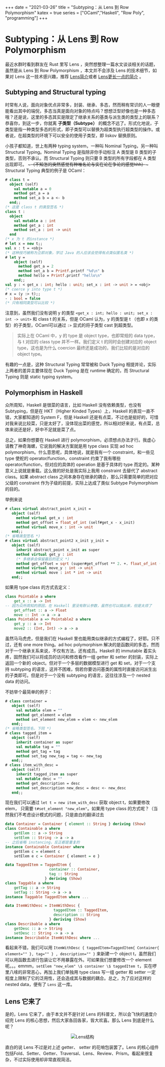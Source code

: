 +++
date = "2021-03-26"
title = "Subtyping：从 Lens 到 Row Polymorphism"
katex = true
series = ["OCaml","Haskell", "Row Poly", "programming"]
+++

# Subtyping：从 Lens 到 Row Polymorphism

最近水群时看到群友在 Rust 里写 Lens ，突然想整理一篇水文谈谈相关的话题，虽然是从 Lens 到 Row Polymorphism ，本文并不会涉及 Lens 的技术细节，如果对 Lens 这一技术感兴趣，推荐 [Lens简介](https://zhuanlan.zhihu.com/p/337455794)或者 [Lens更长一点的简介](http://oleg.fi/gists/posts/2017-04-18-glassery.html) 。

## Subtyping and Structural typing

时常有人说，面向对象优点非常多，封装、继承、多态，然而稍有常识的人一眼便能看出其中的端倪，多态当真是面向对象的特点吗？想想泛型好像也是一种多态哦？还是说，这里的多态其实是限定了继承关系的基类与派生类的类型上的联系？恭喜你，到这一步，你就离 **子类型（Subtype）** 的概念不远了。形式化地说，子类型是指一种类型多态的形式，即子类型可以替换为超类型执行超类型的操作。或者说，在超类型的环境下可以安全的使用子类型，即 liskov 替换原则。

小孩子都知道，世上有两种 typing system，一种叫 Nominal Typing，另一种叫 Structural Typing。Nominal Typing 是指除非你手动标注 A 类型是 B 类型的子类型，否则不承认。而 Structural Typing 则只要 B 类型的所有字段都在 A 类型出现即可。 ~~~（不知怎的突然感觉有种唯名论与实在论在争论的感觉hhh）~~~ Structural Typing 典型的例子是 OCaml：

```OCaml
# class t = 
  object (self)
    val mutable a = 0
    method get_a = a
    method set_a b = a <- b
  end;; 
(* 这是 class t 的类型签名 *)
class t :
  object
    val mutable a : int
    method get_a : int
    method set_a : int -> unit
  end
(* x 为 t 的instance *)
# let x = new t;;
val x : t = <obj>
(* 这种技巧被称为立即对象，学过 Java 的人应该会觉得有点类似匿名类 *)
# let y =
    object (self)
      method get_a = 2
      method set_a b = Printf.printf "%d\n" b
      method hello = Printf.printf "hello\n"
    end;;
val y : < get_x : int; hello : unit; set_x : int -> unit > = <obj>
(* coerce y into type t *)
# x = (y :> t);;
- : bool = false
(* 只有相同类型可以比较 *)
```

注意到，虽然我们没有说明 y 的类型 `<get_x : int; hello : unit; set_x : int -> unit>` 和 class t 的关系，但是 OCaml 认为，y 的类型是 t （也即 x 的类型）的子类型，OCaml可以通过 `:>` 显式的将子类型 cast 到超类型。


> 实际上在 OCaml 中，y 的 type 是 object type，也即常规的 data type，与 t 对应的 class type 并不一样。我们定义 t 的同时会创建对应的 object type，这也是为什么 coercion 最终还是成功的，我们比较的是对应的 object type。

有趣的一点是，这种 Structural Typing 常常被和 Duck Typing 相提并论，实际上两者的差异主要体现在 Duck Typing 是在 runtime 确定的，而 Structural Typing 则是 static typing system。

## Polymorphism in Haskell

众所周知，Haskell 是很菜的语言，比如 Haskell 没有依赖类型，也没有 Subtyping，但是在 HKT（Higher Kinded Types）上，Haskell 的表现一直不错，大家都知道的 System F，但是 Haskell 还是有点菜，不过也是挺好的，可惜对我来说比较菜，只是太好了，没体现出菜的感觉，所以相对好来说，有点菜，总体来说还是好，好中不足就是菜了点。

总之，如果你想要在 Haskell 进行 polymorphism，必须想点办法才行。我虚心请教了神奇海螺，它说我的解决方案就是用 type class 实现 ad hoc polymorphism。什么意思呢，具体地说，就是我有一个 constraint，和一些见 type 使舵的 operator/function，constraint 约束了我有哪些 operator/function，但对应的具体的 operation 是基于具体的 type 而定的。某种意义上说就是重载。这么做的好处是我实际上我用 constraint 去替代了 abstract class。如果 abstract class 之间本身存在继承的耦合，那么只需要简单的把对应父级的 constraint 作为子级的前提，实际上达成了类似 Subtype Polymorphism 的目的。

举例来说

```OCaml
# class virtual abstract_point x_init = 
   object (self)
     method virtual get_x : int
     method get_offset = float_of_int (self#get_x - x_init)
     method virtual move_x : int -> unit
   end;;
(* 省略类型签名 *)
# class virtual abstract_point2 x_init y_init =
   object (self)
     inherit abstract_point x_init as super
     method virtual get_y : int
     (* 多继承会保留最后的定义 *)
     method get_offset = sqrt (super#get_offset ** 2. +. float_of_int (self#get_y - y_init) ** 2.)
     method virtual move_y : int -> unit
     method virtual move : int * int -> unit
   end;;
```

如果用 type class 的方式去定义：

```Haskell
class Pointable a where
    get_x :: a -> Int
-- 因为众所周知的原因，在 Haskell 里没有默认参数，虽然也可以搞出来，但是太烦了
    get_offset :: a -> Float
    move :: Int -> a -> a
class Pointable a => Pointable2 a where
    get_y :: a -> Int
    move2 :: (Int, Int) -> a -> a
```

虽然马马虎虎，但是我们在 Haskell 里也能用类似继承的方式编程了，好耶。只不过，还有 one more thing。ad hoc polymorphism 解决的是函数间的多态，然而对于一个继承关系来说，不仅有方法，还有成员。Haskell 的 immutable 着实头疼，固然我们可以将成员的访问和修改看作一组 getter 和 setter 的封装，实际上返回一个新的 object。但对于一个多层的数据模型进行 get 和 set，对于一个支持 subtyping 的语言，这并不困难，倘若你要访问基类的属性时直接访问派生出的子类即可。但是对于一个没有 subtyping 的语言，这往往涉及一个 nested data 的访问。

不妨举个最简单的例子：

```OCaml
# class container = 
   object (self)
     val mutable elem = ""
     method get_element = elem
     method set_element new_elem = elem <- new_elem
   end;;
(* 省略类型签名，下同 *)
# class tagged_item = 
   object (self)
     inherit container as super
     val mutable tag = ""
     method get_tag = tag
     method set_tag new_tag = tag <- new_tag
   end;;
# class item_with_desc = 
   object (self)
     inherit tagged_item as super
     val mutable desc = ""
     method get_description = desc
     method set_description new_desc = desc <- new_desc
   end;;
```

现在我们可以通过 `let t = new item_with_desc` 获取 object t，如果要修改 elem， 只需要 `t#set_element "new_elem"`。如果用 type class 的方式呢？（当然我们不考虑设计模式的问题，只是直白的翻译过去

```Haskell
data Container = Container { element :: String } deriving (Show)
class Containable a where
    getElem :: a -> String
    setElem :: String -> a -> a
-- 之后省略 instancing，反正都是重复的
instance Containable Container where
    getElem c = element c
    setElem e c = Container { element = e }

data TaggedItem = TaggedItem { 
                    container :: Container,
                    tag :: String 
                  } deriving (Show)
class Taggable a where
    getTag :: a -> String
    setTag :: String -> a -> a
instance Taggable TaggedItem where ...

data ItemWithDesc = ItemWithDesc { 
                      taggedItem :: TaggedItem,
                      description :: String 
                    } deriving (Show)
class Describable a where
    getDesc :: a -> String
    setDesc :: String -> a -> a
instance Describable ItemWithDesc where ...
```

看起来不错，我们可以用 `ItemWithDesc { taggedItem=TaggedItem{ Container{ element="" }, tag="" } , description="" }` 来新建一个 object t，虽然我们可以用函数去进行包装让它不用暴露在外。可如果我们想要修改一个 element 呢。。。emmm，`setElem "new_elem" \$ container \$ taggedItem t`，实在啰里八嗦的非常恶心，再加上我们单独用 type class 写一组 getter 和 setter 一定程度上限制了它的泛用性，还会造成其与数据的耦合。总之，为了应对这样的 nested data，便有了 `Lens` 这一库。

## Lens 它来了

是的，Lens 它来了，由于本文并不是针对 Lens 的科普文，所以会飞快的速度介绍完 Lens 的核心思想，然后大家各回各家，皆大欢喜。那么 Lens 到底是什么呢？

<center><img src="http://oleg.fi/gists/images/optics-hierarchy.svg" alt="Lens结构" /></center>

直白的说 Lens 不过是对上述 getter、 setter 的花哨包装罢了。Lens 的核心组件包括Fold、Setter、Getter、Traversal、Lens、Review、Prism。看起来很复杂，不过实际使用却非常直观简洁。
